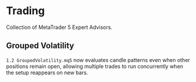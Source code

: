 # Trading

Collection of MetaTrader 5 Expert Advisors.

## Grouped Volatility

`1.2 GroupedVolatility.mq5` now evaluates candle patterns even when other
positions remain open, allowing multiple trades to run concurrently when the
setup reappears on new bars.


